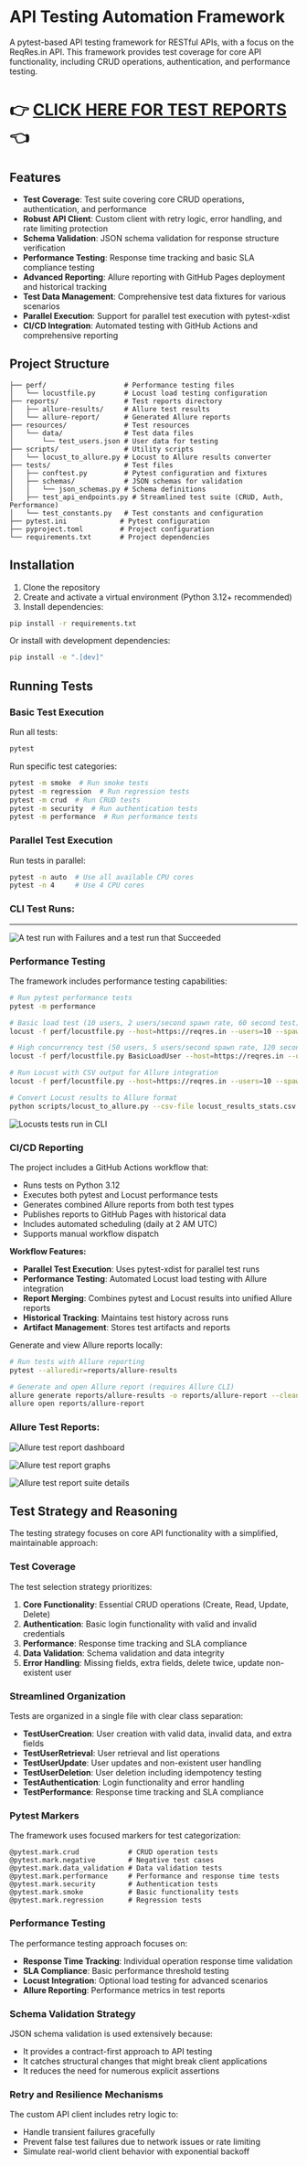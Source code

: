 # API Testing Automation Framework

A pytest-based API testing framework for RESTful APIs, with a focus on the ReqRes.in API. This framework provides test coverage for core API functionality, including CRUD operations, authentication, and performance testing.

# 👉 **[CLICK HERE FOR TEST REPORTS](https://sennajin.github.io/api_test_automation_demo/index.html)** 👈

## Features

- **Test Coverage**: Test suite covering core CRUD operations, authentication, and performance
- **Robust API Client**: Custom client with retry logic, error handling, and rate limiting protection
- **Schema Validation**: JSON schema validation for response structure verification
- **Performance Testing**: Response time tracking and basic SLA compliance testing
- **Advanced Reporting**: Allure reporting with GitHub Pages deployment and historical tracking
- **Test Data Management**: Comprehensive test data fixtures for various scenarios
- **Parallel Execution**: Support for parallel test execution with pytest-xdist
- **CI/CD Integration**: Automated testing with GitHub Actions and comprehensive reporting

## Project Structure

```
├── perf/                   # Performance testing files
│   └── locustfile.py       # Locust load testing configuration
├── reports/                # Test reports directory
│   ├── allure-results/     # Allure test results
│   └── allure-report/      # Generated Allure reports
├── resources/              # Test resources
│   └── data/               # Test data files
│       └── test_users.json # User data for testing
├── scripts/                # Utility scripts
│   └── locust_to_allure.py # Locust to Allure results converter
├── tests/                  # Test files
│   ├── conftest.py         # Pytest configuration and fixtures
│   ├── schemas/            # JSON schemas for validation
│   │   └── json_schemas.py # Schema definitions
│   ├── test_api_endpoints.py # Streamlined test suite (CRUD, Auth, Performance)
│   └── test_constants.py   # Test constants and configuration
├── pytest.ini             # Pytest configuration
├── pyproject.toml         # Project configuration
└── requirements.txt       # Project dependencies
```

## Installation

1. Clone the repository
2. Create and activate a virtual environment (Python 3.12+ recommended)
3. Install dependencies:

```bash
pip install -r requirements.txt
```

Or install with development dependencies:

```bash
pip install -e ".[dev]"
```

## Running Tests

### Basic Test Execution

Run all tests:

```bash
pytest
```

Run specific test categories:

```bash
pytest -m smoke  # Run smoke tests
pytest -m regression  # Run regression tests
pytest -m crud  # Run CRUD tests
pytest -m security  # Run authentication tests
pytest -m performance  # Run performance tests
```

### Parallel Test Execution

Run tests in parallel:

```bash
pytest -n auto  # Use all available CPU cores
pytest -n 4     # Use 4 CPU cores
```
### CLI Test Runs:
---
![A test run with Failures and a test run that Succeeded](https://github.com/sennajin/api_test_automation_demo/blob/main/assets/img/test_api_endpoints_cli.png)

### Performance Testing

The framework includes performance testing capabilities:

```bash
# Run pytest performance tests
pytest -m performance

# Basic load test (10 users, 2 users/second spawn rate, 60 second test)
locust -f perf/locustfile.py --host=https://reqres.in --users=10 --spawn-rate=2 --run-time=60s --headless

# High concurrency test (50 users, 5 users/second spawn rate, 120 second test)
locust -f perf/locustfile.py BasicLoadUser --host=https://reqres.in --users=50 --spawn-rate=5 --run-time=120s --headless

# Run Locust with CSV output for Allure integration
locust -f perf/locustfile.py --host=https://reqres.in --users=10 --spawn-rate=2 --run-time=60s --headless --csv=locust_results --html=locust-report.html

# Convert Locust results to Allure format
python scripts/locust_to_allure.py --csv-file locust_results_stats.csv --output-dir allure-results
```

![Locusts tests run in CLI](https://github.com/sennajin/api_test_automation_demo/blob/main/assets/img/locust_tests.png)

### CI/CD Reporting

The project includes a GitHub Actions workflow that:
- Runs tests on Python 3.12
- Executes both pytest and Locust performance tests
- Generates combined Allure reports from both test types
- Publishes reports to GitHub Pages with historical data
- Includes automated scheduling (daily at 2 AM UTC)
- Supports manual workflow dispatch

**Workflow Features:**
- **Parallel Test Execution**: Uses pytest-xdist for parallel test runs
- **Performance Testing**: Automated Locust load testing with Allure integration
- **Report Merging**: Combines pytest and Locust results into unified Allure reports
- **Historical Tracking**: Maintains test history across runs
- **Artifact Management**: Stores test artifacts and reports

Generate and view Allure reports locally:

```bash
# Run tests with Allure reporting
pytest --alluredir=reports/allure-results

# Generate and open Allure report (requires Allure CLI)
allure generate reports/allure-results -o reports/allure-report --clean
allure open reports/allure-report
```

### Allure Test Reports:
![Allure test report dashboard](https://github.com/sennajin/api_test_automation_demo/blob/main/assets/img/allure_dashboard.png)

![Allure test report graphs](https://github.com/sennajin/api_test_automation_demo/blob/main/assets/img/allure_graphs.png)

![Allure test report suite details](https://github.com/sennajin/api_test_automation_demo/blob/main/assets/img/allure_suites.png)

## Test Strategy and Reasoning

The testing strategy focuses on core API functionality with a simplified, maintainable approach:

### Test Coverage
The test selection strategy prioritizes:

1. **Core Functionality**: Essential CRUD operations (Create, Read, Update, Delete)
2. **Authentication**: Basic login functionality with valid and invalid credentials
3. **Performance**: Response time tracking and SLA compliance
4. **Data Validation**: Schema validation and data integrity
5. **Error Handling**: Missing fields, extra fields, delete twice, update non-existent user

### Streamlined Organization
Tests are organized in a single file with clear class separation:

- **TestUserCreation**: User creation with valid data, invalid data, and extra fields
- **TestUserRetrieval**: User retrieval and list operations
- **TestUserUpdate**: User updates and non-existent user handling
- **TestUserDeletion**: User deletion including idempotency testing
- **TestAuthentication**: Login functionality and error handling
- **TestPerformance**: Response time tracking and SLA compliance

### Pytest Markers
The framework uses focused markers for test categorization:

```
@pytest.mark.crud            # CRUD operation tests
@pytest.mark.negative        # Negative test cases
@pytest.mark.data_validation # Data validation tests
@pytest.mark.performance     # Performance and response time tests
@pytest.mark.security        # Authentication tests
@pytest.mark.smoke           # Basic functionality tests
@pytest.mark.regression      # Regression tests
```

### Performance Testing
The performance testing approach focuses on:
- **Response Time Tracking**: Individual operation response time validation
- **SLA Compliance**: Basic performance threshold testing
- **Locust Integration**: Optional load testing for advanced scenarios
- **Allure Reporting**: Performance metrics in test reports

### Schema Validation Strategy
JSON schema validation is used extensively because:
- It provides a contract-first approach to API testing
- It catches structural changes that might break client applications
- It reduces the need for numerous explicit assertions

### Retry and Resilience Mechanisms
The custom API client includes retry logic to:
- Handle transient failures gracefully
- Prevent false test failures due to network issues or rate limiting
- Simulate real-world client behavior with exponential backoff
